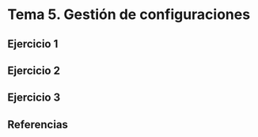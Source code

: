 # Tema 5. Gestión de configuraciones


## Ejercicio 1



## Ejercicio 2



## Ejercicio 3


## Referencias